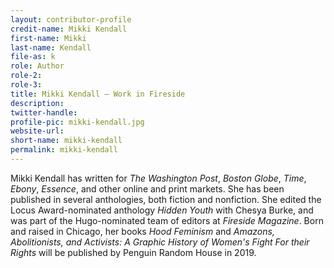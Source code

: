 ```yaml
---
layout: contributor-profile
credit-name: Mikki Kendall
first-name: Mikki
last-name: Kendall
file-as: k
role: Author
role-2:
role-3:
title: Mikki Kendall — Work in Fireside
description:
twitter-handle:
profile-pic: mikki-kendall.jpg
website-url:
short-name: mikki-kendall
permalink: mikki-kendall
---
```

Mikki Kendall has written for _The Washington Post_, _Boston Globe_, _Time_, _Ebony_, _Essence_, and other online and print markets. She has been published in several anthologies, both fiction and nonfiction. She edited the Locus Award-nominated anthology _Hidden Youth_ with Chesya Burke, and was part of the Hugo-nominated team of editors at _Fireside Magazine_. Born and raised in Chicago, her books _Hood Feminism_ and _Amazons, Abolitionists, and Activists: A Graphic History of Women's Fight For their Rights_ will be published by Penguin Random House in 2019.  
